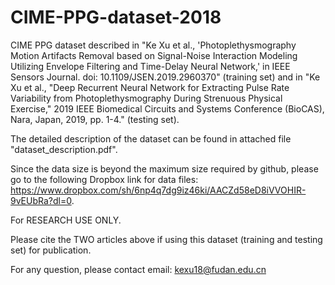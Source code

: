 # CIME-PPG-dataset-2018
CIME PPG dataset described in "Ke Xu et al., 'Photoplethysmography Motion Artifacts Removal based on Signal-Noise Interaction Modeling Utilizing Envelope Filtering and Time-Delay Neural Network,' in IEEE Sensors Journal. doi: 10.1109/JSEN.2019.2960370" (training set) and in "Ke Xu et al., "Deep Recurrent Neural Network for Extracting Pulse Rate Variability from Photoplethysmography During Strenuous Physical Exercise," 2019 IEEE Biomedical Circuits and Systems Conference (BioCAS), Nara, Japan, 2019, pp. 1-4." (testing set).

The detailed description of the dataset can be found in attached file "dataset_description.pdf".

Since the data size is beyond the maximum size required by github, please go to the following Dropbox link for data files: https://www.dropbox.com/sh/6np4q7dg9iz46ki/AACZd58eD8iVVOHIR-9vEUbRa?dl=0.

For RESEARCH USE ONLY.

Please cite the TWO articles above if using this dataset (training and testing set) for publication.

For any question, please contact email: kexu18@fudan.edu.cn
